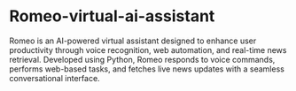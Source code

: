 # Romeo-virtual-ai-assistant
Romeo is an AI-powered virtual assistant designed to enhance user productivity through voice recognition, web automation, and real-time news retrieval. Developed using Python, Romeo responds to voice commands, performs web-based tasks, and fetches live news updates with a seamless conversational interface.
